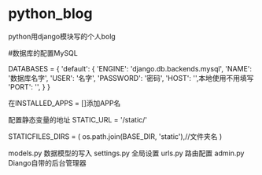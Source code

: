 # python_blog
python用django模块写的个人bolg

#数据库的配置MySQL

DATABASES = {
    'default': {
        'ENGINE': 'django.db.backends.mysql',
        'NAME': '数据库名字',
        'USER': '名字',
        'PASSWORD': '密码',
        'HOST': '',本地使用不用填写
        'PORT': '',
    }
}

在INSTALLED_APPS = []添加APP名

配置静态变量的地址
STATIC_URL = '/static/'

STATICFILES_DIRS = (
    os.path.join(BASE_DIR, 'static'),//文件夹名
)

models.py 数据模型的写入
settings.py 全局设置
urls.py 路由配置
admin.py Diango自带的后台管理器

